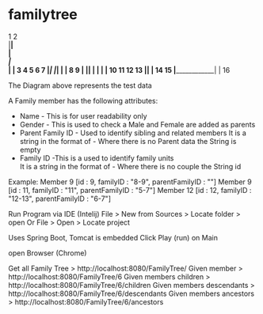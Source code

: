 # familytree
1              2                                                      
|______________|                                        
        |                                                  
 _______|_____                                               
|            |                       3             4
5            6             7         |_____________|
             |_____________|               |
                   |                       8                  9
       ____________|________               |________________|
       |         |          |                   |
       10        11         12                 13
                            |__________________|
                                     |
                                     14                 15
                                     |__________________|
                                             |
                                             16

The Diagram above represents the test data

A Family member has the following attributes:
* Name - This is for user readability only
* Gender - This is used to check a Male and Female are added as parents
* Parent Family ID - Used to identify sibling and related members
    It is a string in the format of <Mother ID>-<FatherID>
    Where there is no Parent data the String is empty
* Family ID -This is a used to identify family units  
    It is a string in the format of <ID>-<PartnerID>
    Where there is no couple the String id <ID>

Example:  Member 9  [id : 9, familyID : "8-9", parentFamilyID : ""]
          Member 9  [id : 11, familyID : "11", parentFamilyID : "5-7"]
          Member 12 [id : 12, familyID : "12-13", parentFamilyID : "6-7"]


Run Program via IDE (Intelij)
File > New from Sources > Locate folder > open
Or
File > Open >  Locate project

Uses Spring Boot, Tomcat is embedded
Click Play (run) on Main

open Browser (Chrome)

Get all Family Tree >  http://localhost:8080/FamilyTree/
Given member > http://localhost:8080/FamilyTree/6
Given members children > http://localhost:8080/FamilyTree/6/children
Given members descendants > http://localhost:8080/FamilyTree/6/descendants
Given members ancestors > http://localhost:8080/FamilyTree/6/ancestors

